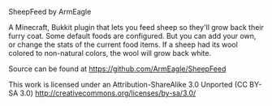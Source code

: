 SheepFeed by ArmEagle

A Minecraft, Bukkit plugin that lets you feed sheep so they'll grow back their furry coat.
Some default foods are configured. But you can add your own, or change the stats of the
current food items. If a sheep had its wool colored to non-natural colors, the wool will
grow back white.

Source can be found at https://github.com/ArmEagle/SheepFeed
 
This work is licensed under an Attribution-ShareAlike 3.0 Unported (CC BY-SA 3.0)
  http://creativecommons.org/licenses/by-sa/3.0/

 